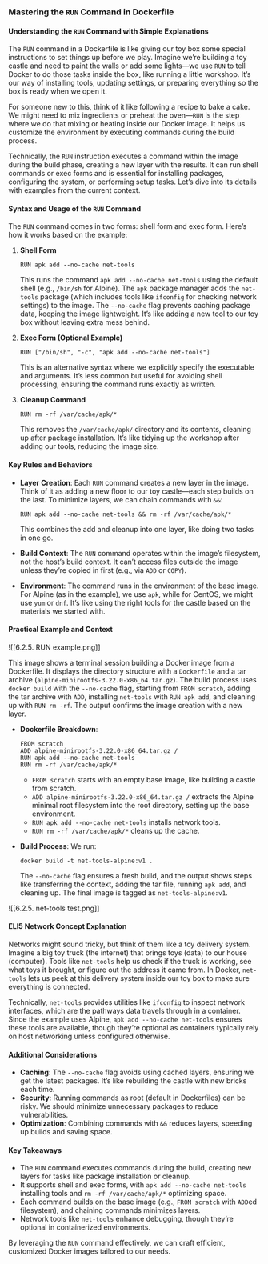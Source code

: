 ### Mastering the `RUN` Command in Dockerfile

#### Understanding the `RUN` Command with Simple Explanations

The `RUN` command in a Dockerfile is like giving our toy box some special instructions to set things up before we play. Imagine we’re building a toy castle and need to paint the walls or add some lights—we use `RUN` to tell Docker to do those tasks inside the box, like running a little workshop. It’s our way of installing tools, updating settings, or preparing everything so the box is ready when we open it.

For someone new to this, think of it like following a recipe to bake a cake. We might need to mix ingredients or preheat the oven—`RUN` is the step where we do that mixing or heating inside our Docker image. It helps us customize the environment by executing commands during the build process.

Technically, the `RUN` instruction executes a command within the image during the build phase, creating a new layer with the results. It can run shell commands or exec forms and is essential for installing packages, configuring the system, or performing setup tasks. Let’s dive into its details with examples from the current context.

#### Syntax and Usage of the `RUN` Command

The `RUN` command comes in two forms: shell form and exec form. Here’s how it works based on the example:

1. **Shell Form**
   ```
   RUN apk add --no-cache net-tools
   ```
   This runs the command `apk add --no-cache net-tools` using the default shell (e.g., `/bin/sh` for Alpine). The `apk` package manager adds the `net-tools` package (which includes tools like `ifconfig` for checking network settings) to the image. The `--no-cache` flag prevents caching package data, keeping the image lightweight. It’s like adding a new tool to our toy box without leaving extra mess behind.

2. **Exec Form (Optional Example)**
   ```
   RUN ["/bin/sh", "-c", "apk add --no-cache net-tools"]
   ```
   This is an alternative syntax where we explicitly specify the executable and arguments. It’s less common but useful for avoiding shell processing, ensuring the command runs exactly as written.

3. **Cleanup Command**
   ```
   RUN rm -rf /var/cache/apk/*
   ```
   This removes the `/var/cache/apk/` directory and its contents, cleaning up after package installation. It’s like tidying up the workshop after adding our tools, reducing the image size.

#### Key Rules and Behaviors

- **Layer Creation**: Each `RUN` command creates a new layer in the image. Think of it as adding a new floor to our toy castle—each step builds on the last. To minimize layers, we can chain commands with `&&`:
  ```
  RUN apk add --no-cache net-tools && rm -rf /var/cache/apk/*
  ```
  This combines the add and cleanup into one layer, like doing two tasks in one go.

- **Build Context**: The `RUN` command operates within the image’s filesystem, not the host’s build context. It can’t access files outside the image unless they’re copied in first (e.g., via `ADD` or `COPY`).

- **Environment**: The command runs in the environment of the base image. For Alpine (as in the example), we use `apk`, while for CentOS, we might use `yum` or `dnf`. It’s like using the right tools for the castle based on the materials we started with.

#### Practical Example and Context

![[6.2.5. RUN example.png]]

This image shows a terminal session building a Docker image from a Dockerfile. It displays the directory structure with a `Dockerfile` and a tar archive (`alpine-minirootfs-3.22.0-x86_64.tar.gz`). The build process uses `docker build` with the `--no-cache` flag, starting from `FROM scratch`, adding the tar archive with `ADD`, installing `net-tools` with `RUN apk add`, and cleaning up with `RUN rm -rf`. The output confirms the image creation with a new layer.

- **Dockerfile Breakdown**:
  ```
  FROM scratch
  ADD alpine-minirootfs-3.22.0-x86_64.tar.gz /
  RUN apk add --no-cache net-tools
  RUN rm -rf /var/cache/apk/*
  ```
  - `FROM scratch` starts with an empty base image, like building a castle from scratch.
  - `ADD alpine-minirootfs-3.22.0-x86_64.tar.gz /` extracts the Alpine minimal root filesystem into the root directory, setting up the base environment.
  - `RUN apk add --no-cache net-tools` installs network tools.
  - `RUN rm -rf /var/cache/apk/*` cleans up the cache.

- **Build Process**: We run:
  ```
  docker build -t net-tools-alpine:v1 .
  ```
  The `--no-cache` flag ensures a fresh build, and the output shows steps like transferring the context, adding the tar file, running `apk add`, and cleaning up. The final image is tagged as `net-tools-alpine:v1`.

![[6.2.5. net-tools test.png]]

#### ELI5 Network Concept Explanation

Networks might sound tricky, but think of them like a toy delivery system. Imagine a big toy truck (the internet) that brings toys (data) to our house (computer). Tools like `net-tools` help us check if the truck is working, see what toys it brought, or figure out the address it came from. In Docker, `net-tools` lets us peek at this delivery system inside our toy box to make sure everything is connected.

Technically, `net-tools` provides utilities like `ifconfig` to inspect network interfaces, which are the pathways data travels through in a container. Since the example uses Alpine, `apk add --no-cache net-tools` ensures these tools are available, though they’re optional as containers typically rely on host networking unless configured otherwise.

#### Additional Considerations

- **Caching**: The `--no-cache` flag avoids using cached layers, ensuring we get the latest packages. It’s like rebuilding the castle with new bricks each time.
- **Security**: Running commands as root (default in Dockerfiles) can be risky. We should minimize unnecessary packages to reduce vulnerabilities.
- **Optimization**: Combining commands with `&&` reduces layers, speeding up builds and saving space.

#### Key Takeaways

- The `RUN` command executes commands during the build, creating new layers for tasks like package installation or cleanup.
- It supports shell and exec forms, with `apk add --no-cache net-tools` installing tools and `rm -rf /var/cache/apk/*` optimizing space.
- Each command builds on the base image (e.g., `FROM scratch` with `ADD`ed filesystem), and chaining commands minimizes layers.
- Network tools like `net-tools` enhance debugging, though they’re optional in containerized environments.

By leveraging the `RUN` command effectively, we can craft efficient, customized Docker images tailored to our needs.